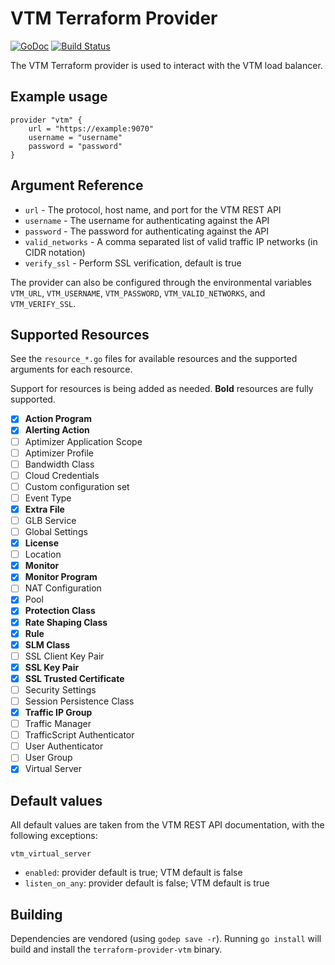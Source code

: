 # VTM Terraform Provider

[![GoDoc](https://godoc.org/github.com/whitepages/terraform-provider-vtm?status.svg)](https://godoc.org/github.com/whitepages/terraform-provider-VTM)
[![Build Status](https://secure.travis-ci.org/whitepages/terraform-provider-vtm.png)](http://travis-ci.org/whitepages/terraform-provider-VTM)

The VTM Terraform provider is used to interact with the VTM
load balancer.

## Example usage

```
provider "vtm" {
	url = "https://example:9070"
	username = "username"
	password = "password"
}
```

## Argument Reference

* `url` - The protocol, host name, and port for the VTM REST API
* `username` - The username for authenticating against the API
* `password` - The password for authenticating against the API
* `valid_networks` - A comma separated list of valid traffic IP
  networks (in CIDR notation)
* `verify_ssl` - Perform SSL verification, default is true

The provider can also be configured through the environmental
variables `VTM_URL`, `VTM_USERNAME`, `VTM_PASSWORD`,
`VTM_VALID_NETWORKS`, and `VTM_VERIFY_SSL`.

## Supported Resources

See the `resource_*.go` files for available resources and the
supported arguments for each resource.

Support for resources is being added as needed. **Bold** resources are
fully supported.

- [x] **Action Program**
- [x] **Alerting Action**
- [ ] Aptimizer Application Scope
- [ ] Aptimizer Profile
- [ ] Bandwidth Class
- [ ] Cloud Credentials
- [ ] Custom configuration set
- [ ] Event Type
- [x] **Extra File**
- [ ] GLB Service
- [ ] Global Settings
- [x] **License**
- [ ] Location
- [x] **Monitor**
- [x] **Monitor Program**
- [ ] NAT Configuration
- [x] Pool
- [x] **Protection Class**
- [x] **Rate Shaping Class**
- [x] **Rule**
- [x] **SLM Class**
- [ ] SSL Client Key Pair
- [x] **SSL Key Pair**
- [x] **SSL Trusted Certificate**
- [ ] Security Settings
- [ ] Session Persistence Class
- [x] **Traffic IP Group**
- [ ] Traffic Manager
- [ ] TrafficScript Authenticator
- [ ] User Authenticator
- [ ] User Group
- [x] Virtual Server

## Default values

All default values are taken from the VTM REST API documentation,
with the following exceptions:

`vtm_virtual_server`
- `enabled`: provider default is true; VTM default is false
- `listen_on_any`: provider default is false; VTM default is true

## Building

Dependencies are vendored (using `godep save -r`). Running `go
install` will build and install the `terraform-provider-vtm`
binary.
